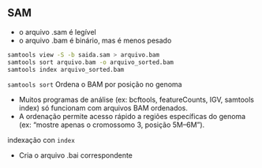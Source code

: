 ## SAM


-  o arquivo .sam é legível
-  o arquivo .bam é binário, mas é menos pesado
  
``` bash
samtools view -S -b saida.sam > arquivo.bam
samtools sort arquivo.bam -o arquivo_sorted.bam
samtools index arquivo_sorted.bam
```

`samtools sort` Ordena o BAM por posição no genoma
- Muitos programas de análise (ex: bcftools, featureCounts, IGV, samtools index) só funcionam com arquivos BAM ordenados.
- A ordenação permite acesso rápido a regiões específicas do genoma (ex: “mostre apenas o cromossomo 3, posição 5M–6M”).

indexação con `index`
- Cria o arquivo .bai correspondente
